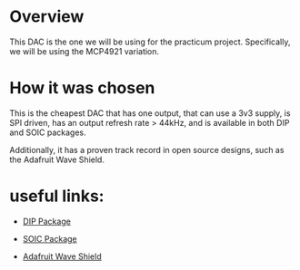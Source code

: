 # Overview

This DAC is the one we will be using for the practicum
project. Specifically, we will be using the MCP4921 variation.

# How it was chosen

This is the cheapest DAC that has one output, that can use a 3v3
supply, is SPI driven, has an output refresh rate > 44kHz, and is available in both DIP and SOIC packages. 

Additionally, it has a proven track record in open source designs, such as the Adafruit Wave Shield.

# useful links:

- [DIP Package](http://www.digikey.com/product-detail/en/MCP4921-E%2FP/MCP4921-E%2FP-ND/716280)

- [SOIC Package](http://www.digikey.com/product-detail/en/MCP4921-E%2FSN/MCP4921-E%2FSN-ND/716196)

- [Adafruit Wave Shield](http://www.adafruit.com/products/94)



